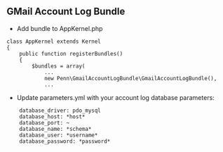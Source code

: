 ## GMail Account Log Bundle ##

- Add bundle to AppKernel.php
````
class AppKernel extends Kernel
{
    public function registerBundles()
    {
        $bundles = array(
            ...
            new Penn\GmailAccountLogBundle\GmailAccountLogBundle(),
            ...
````

- Update parameters.yml with your account log database parameters:

````
    database_driver: pdo_mysql
    database_host: *host*
    database_port: ~
    database_name: *schema*
    database_user: *username*
    database_password: *password*
````